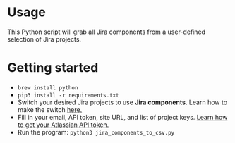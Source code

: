 # Usage

This Python script will grab all Jira components from a user-defined selection of Jira projects.

# Getting started

- `brew install python`
- `pip3 install -r requirements.txt`
- Switch your desired Jira projects to use **Jira components**. Learn how to make the switch [here.](https://support.atlassian.com/jira-software-cloud/docs/switch-between-jira-and-compass-components/)
- Fill in your email, API token, site URL, and list of project keys. [Learn how to get your Atlassian API token.](https://support.atlassian.com/atlassian-account/docs/manage-api-tokens-for-your-atlassian-account/)
- Run the program: `python3 jira_components_to_csv.py`
